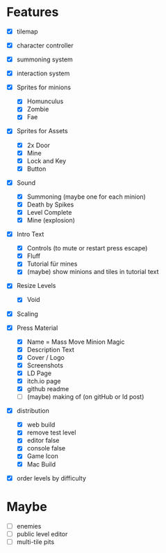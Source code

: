 # Features

- [x] tilemap
- [x] character controller
- [x] summoning system
- [x] interaction system


- [x] Sprites for minions
    - [x] Homunculus
    - [x] Zombie
    - [x] Fae
- [x] Sprites for Assets
    - [x] 2x Door
    - [x] Mine
    - [x] Lock and Key
    - [x] Button
- [x] Sound
    - [x] Summoning (maybe one for each minion)
    - [x] Death by Spikes
    - [x] Level Complete
    - [x] Mine (explosion)
- [x] Intro Text
  - [x] Controls (to mute or restart press escape)
  - [x] Fluff
  - [x] Tutorial für mines
  - [x] (maybe) show minions and tiles in tutorial text
- [x] Resize Levels
    - [x] Void
- [x] Scaling
- [x] Press Material
    - [x] Name = Mass Move Minion Magic
    - [x] Description Text
    - [x] Cover / Logo
    - [x] Screenshots
    - [x] LD Page
    - [x] itch.io page
    - [x] github readme
    - [ ] (maybe) making of (on gitHub or ld post)
- [x] distribution
  - [x] web build
  - [x] remove test level
  - [x] editor false
  - [x] console false
  - [x] Game Icon
  - [x] Mac Build
- [x] order levels by difficulty

# Maybe

- [ ] enemies
- [ ] public level editor
- [ ] multi-tile pits
